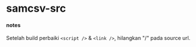 # samcsv-src

#### notes
Setelah build perbaiki `<script />` & `<link />`, hilangkan "/" pada source url.

